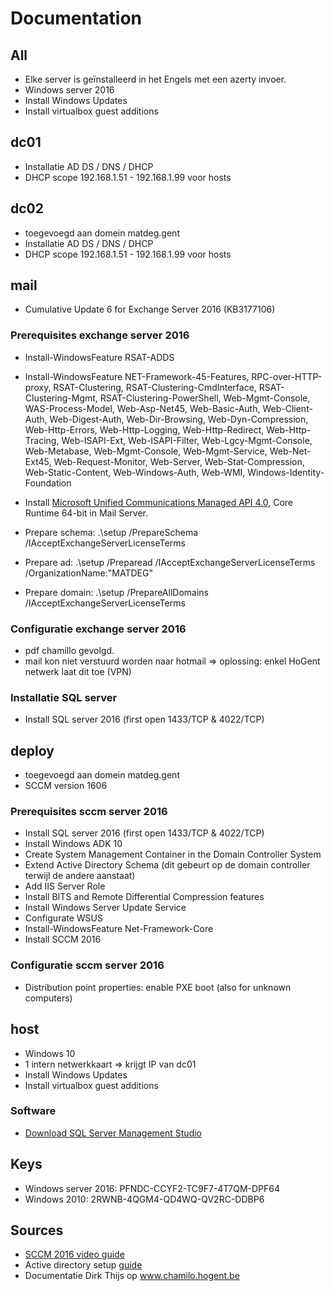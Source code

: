 # Documentation

## All

- Elke server is geïnstalleerd in het Engels met een azerty invoer.
- Windows server 2016
- Install Windows Updates
- Install virtualbox guest additions

## dc01

- Installatie AD DS / DNS / DHCP
- DHCP scope 192.168.1.51 - 192.168.1.99 voor hosts

## dc02

- toegevoegd aan domein matdeg.gent
- Installatie AD DS / DNS / DHCP
- DHCP scope 192.168.1.51 - 192.168.1.99 voor hosts

## mail

- Cumulative Update 6 for Exchange Server 2016 (KB3177106)

### Prerequisites exchange server 2016

- Install-WindowsFeature RSAT-ADDS
- Install-WindowsFeature NET-Framework-45-Features, RPC-over-HTTP-proxy, RSAT-Clustering, RSAT-Clustering-CmdInterface, RSAT-Clustering-Mgmt, RSAT-Clustering-PowerShell, Web-Mgmt-Console, WAS-Process-Model, Web-Asp-Net45, Web-Basic-Auth, Web-Client-Auth, Web-Digest-Auth, Web-Dir-Browsing, Web-Dyn-Compression, Web-Http-Errors, Web-Http-Logging, Web-Http-Redirect, Web-Http-Tracing, Web-ISAPI-Ext, Web-ISAPI-Filter, Web-Lgcy-Mgmt-Console, Web-Metabase, Web-Mgmt-Console, Web-Mgmt-Service, Web-Net-Ext45, Web-Request-Monitor, Web-Server, Web-Stat-Compression, Web-Static-Content, Web-Windows-Auth, Web-WMI, Windows-Identity-Foundation

- Install [Microsoft Unified Communications Managed API 4.0](https://www.microsoft.com/en-us/download/details.aspx?id=34992), Core Runtime 64-bit in Mail Server.

- Prepare schema: .\setup /PrepareSchema /IAcceptExchangeServerLicenseTerms
- Prepare ad: .\setup /Preparead /IAcceptExchangeServerLicenseTerms /OrganizationName:"MATDEG"
- Prepare domain: .\setup /PrepareAllDomains /IAcceptExchangeServerLicenseTerms

### Configuratie exchange server 2016

- pdf chamillo gevolgd.
- mail kon niet verstuurd worden naar hotmail => oplossing: enkel HoGent netwerk laat dit toe (VPN)

### Installatie SQL server

- Install SQL server 2016 (first open 1433/TCP & 4022/TCP)

## deploy

- toegevoegd aan domein matdeg.gent
- SCCM version 1606

### Prerequisites sccm server 2016

- Install SQL server 2016 (first open 1433/TCP & 4022/TCP)
- Install Windows ADK 10
- Create System Management Container in the Domain Controller System
- Extend Active Directory Schema (dit gebeurt op de domain controller terwijl de andere aanstaat)
- Add IIS Server Role
- Install BITS and Remote Differential Compression features
- Install Windows Server Update Service
- Configurate WSUS
- Install-WindowsFeature Net-Framework-Core
- Install SCCM 2016

### Configuratie sccm server 2016

- Distribution point properties: enable PXE boot (also for unknown computers)

## host

- Windows 10
- 1 intern netwerkkaart => krijgt IP van dc01
- Install Windows Updates
- Install virtualbox guest additions

### Software

- [Download SQL Server Management Studio](https://docs.microsoft.com/en-us/sql/ssms/download-sql-server-management-studio-ssms)

## Keys

- Windows server 2016: PFNDC-CCYF2-TC9F7-4T7QM-DPF64
- Windows 2010: 2RWNB-4QGM4-QD4WQ-QV2RC-DDBP6

## Sources

- [SCCM 2016 video guide](https://www.windows-noob.com/forums/topic/15312-how-can-i-install-system-center-configuration-manager-version-1702-current-branch-on-windows-server-2016-with-sql-2016/)
- Active directory setup [guide](https://blogs.technet.microsoft.com/canitpro/2017/02/22/step-by-step-setting-up-active-directory-in-windows-server-2016/)
- Documentatie Dirk Thijs op www.chamilo.hogent.be
